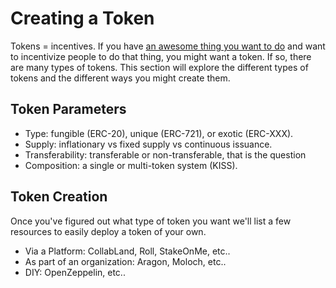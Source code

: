 # Creating a Token

Tokens = incentives. If you have [an awesome thing you want to do](start-with-why.md) and want to incentivize people to do that thing, you might want a token. If so, there are many types of tokens. This section will explore the different types of tokens and the different ways you might create them.

## Token Parameters

- Type: fungible (ERC-20), unique (ERC-721), or exotic (ERC-XXX).
- Supply: inflationary vs fixed supply vs continuous issuance.
- Transferability: transferable or non-transferable, that is the question
- Composition: a single or multi-token system (KISS).

## Token Creation

Once you've figured out what type of token you want we'll list a few resources to easily deploy a token of your own.

- Via a Platform: CollabLand, Roll, StakeOnMe, etc..
- As part of an organization: Aragon, Moloch, etc..
- DIY: OpenZeppelin, etc..
